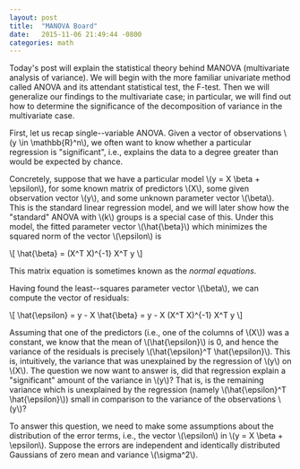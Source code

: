 ```yaml
---
layout: post
title:  "MANOVA Board"
date:   2015-11-06 21:49:44 -0800
categories: math
---
```


Today's post will explain the statistical theory behind MANOVA (multivariate
analysis of variance). We will begin with the more familiar univariate method
called ANOVA and its attendant statistical test, the F-test. Then we will
generalize our findings to the multivariate case; in particular, we will
find out how to determine the significance of the decomposition of variance
in the multivariate case.

First, let us recap single--variable ANOVA. Given a vector of observations
\\(y \in \mathbb{R}^n\\), we often want to know whether a particular regression
is "significant", i.e., explains the data to a degree greater than would be
expected by chance.

Concretely, suppose that we have a particular model \\(y = X \beta + \epsilon\\),
for some known matrix of predictors \\(X\\), some given observation vector \\(y\\),
and some unknown parameter vector \\(\beta\\). This is the standard linear regression
model, and we will later show how the "standard" ANOVA with \\(k\\) groups is a
special case of this. Under this model, the fitted parameter vector \\(\hat{\beta}\\)
which minimizes the squared norm of the vector \\(\epsilon\\)
is

\\[ \hat{\beta} = (X^T X)^{-1} X^T y \\]

This matrix equation is sometimes known as the *normal equations*.

Having found the least--squares parameter vector \\(\beta\\), we can compute
the vector of residuals:

\\[ \hat{\epsilon} = y - X \hat{\beta} = y - X (X^T X)^{-1} X^T y \\]

Assuming that one of the predictors (i.e., one of the columns of \\(X\\)) was a
constant, we know that the mean of \\(\hat{\epsilon}\\) is 0, and hence the
variance of the residuals is precisely \\(\hat{\epsilon}^T \hat{\epsilon}\\).
This is, intuitively, the variance that was unexplained by the regression of
\\(y\\) on \\(X\\). The question we now want to answer is, did that regression
explain a "significant" amount of the variance in \\(y\\)?  That is, is the
remaining variance which is unexplained by the regression (namely
\\(\hat{\epsilon}^T \hat{\epsilon}\\)) small in comparison to the variance of
the observations \\(y\\)?

To answer this question, we need to make some assumptions about the distribution
of the error terms, i.e., the vector \\(\epsilon\\) in \\(y = X \beta + \epsilon\\).
Suppose the errors are independent and identically distributed Gaussians of zero
mean and variance \\(\sigma^2\\).

